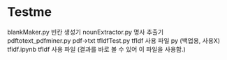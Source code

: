 # Testme

blankMaker.py
빈칸 생성기
nounExtractor.py
명사 추출기
pdftotext_pdfminer.py
pdf->txt
tfIdfTest.py
tfIdf 사용 파일 py (백업용, 사용X)
tfidf.ipynb
tfIdf 사용 파일 (결과를 바로 볼 수 있어 이 파일을 사용함.)
